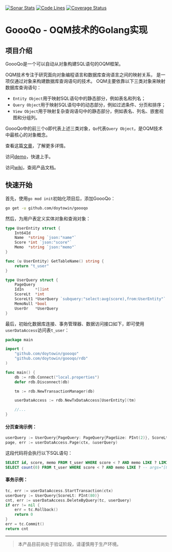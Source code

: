 [![Sonar Stats](https://sonarcloud.io/api/project_badges/measure?project=win.doyto.goooqo&metric=alert_status)](https://sonarcloud.io/dashboard?id=win.doyto.goooqo)
[![Code Lines](https://sonarcloud.io/api/project_badges/measure?project=win.doyto.goooqo&metric=ncloc)](https://sonarcloud.io/component_measures?id=win.doyto.goooqo&metric=ncloc)
[![Coverage Status](https://sonarcloud.io/api/project_badges/measure?project=win.doyto.goooqo&metric=coverage)](https://sonarcloud.io/component_measures?id=win.doyto.goooqo&metric=coverage)

GoooQo - OQM技术的Golang实现
===

## 项目介绍

GoooQo是一个可以自动从对象构建SQL语句的OQM框架。

OQM技术专注于研究面向对象编程语言和数据库查询语言之间的映射关系，
是一项仅通过对象来构建数据库查询语句的技术。
OQM主要依靠以下三类对象来映射数据库查询语句：
- `Entity Object`用于映射SQL语句中的静态部分，例如表名和列名；
- `Query Object`用于映射SQL语句中的动态部分，例如过滤条件、分页和排序；
- `View Object`用于映射复杂查询语句中的静态部分，例如表名、列名、嵌套视图和分组列。

GoooQo中的前三个o即代表上述三类对象，`Qo`代表`Query Object`，是OQM技术中最核心的对象概念。

查看这篇[文章](https://blog.doyto.win/post/introduction-to-goooqo-en/)，了解更多详情。

访问[demo](https://github.com/doytowin/goooqo-demo)，快速上手。

访问[wiki](https://github.com/doytowin/goooqo/wiki)，查阅产品文档。

## 快速开始

首先，使用`go mod init`初始化项目后，添加GoooQo：
```bash
go get -u github.com/doytowin/goooqo
```

然后，为用户表定义实体对象和查询对象：

```go
type UserEntity struct {
	Int64Id
	Name  *string `json:"name"`
	Score *int `json:"score"`
	Memo  *string `json:"memo"`
}

func (u UserEntity) GetTableName() string {
	return "t_user"
}

type UserQuery struct {
	PageQuery
	IdIn	 *[]int
	ScoreLt  *int
	ScoreLt1 *UserQuery `subquery:"select:avg(score),from:UserEntity"`
	MemoNull *bool
	UserOr   *UserQuery
}
```

最后，初始化数据库连接、事务管理器、数据访问接口如下，即可使用`userDataAccess`访问表`t_user`：
```go
package main

import (
	"github.com/doytowin/goooqo"
	"github.com/doytowin/goooqo/rdb"
)

func main() {
	db := rdb.Connect("local.properties")
	defer rdb.Disconnect(db)

	tm := rdb.NewTransactionManager(db)

	userDataAccess := rdb.NewTxDataAccess[UserEntity](tm)

	//...
}
```

#### 分页查询示例：
```go
userQuery := UserQuery{PageQuery: PageQuery{PageSize: PInt(2)}, ScoreLt: PInt(80), MemoStart: PStr("Well")}
page, err := userDataAccess.Page(ctx, &userQuery)
```
这段代码将会执行以下SQL语句：
```sql
SELECT id, score, memo FROM t_user WHERE score < ? AND memo LIKE ? LIMIT 2 OFFSET 0; -- args="[80 Well%]"
SELECT count(0) FROM t_user WHERE score < ? AND memo LIKE ? -- args="[80 Well%]"
```

#### 事务示例：

```go
tc, err := userDataAccess.StartTransaction(ctx)
userQuery := UserQuery{ScoreLt: PInt(80)}
cnt, err := userDataAccess.DeleteByQuery(tc, userQuery)
if err != nil {
	err = tc.Rollback()
	return 0
}
err = tc.Commit()
return cnt
```

---
> 本产品目前尚处于验证阶段，请谨慎用于生产环境。
